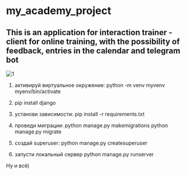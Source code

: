 # my_academy_project
## This is an application for interaction trainer - client for online training, with the possibility of feedback, entries in the calendar and telegram bot

![1](https://user-images.githubusercontent.com/62523428/98561204-74188900-225d-11eb-88b1-feda26f4cbcd.png)

  1. активируй виртуальное окружение: python -m venv myvenv
                                      myenv/bin/activate
  2. pip install django

  3. установи зависимости: pip install -r requirements.txt
  4. проведи миграции: python manage.py makemigrations
                       python manage.py migrate
  5. cоздай superuser:   python manage.py createsuperuser
  6. запусти локальный сервер python manage.py runserver
  
  Ну и всё)
